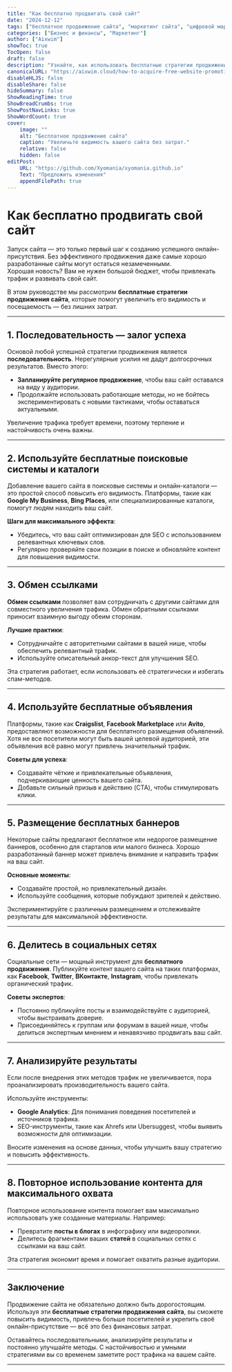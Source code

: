 ```yaml
---
title: "Как бесплатно продвигать свой сайт"
date: "2024-12-12"
tags: ["бесплатное продвижение сайта", "маркетинг сайта", "цифровой маркетинг", "SEO-стратегии", "трафик сайта"]
categories: ["Бизнес и финансы", "Маркетинг"]
author: ["Aixwim"]
showToc: true
TocOpen: false
draft: false
description: "Узнайте, как использовать бесплатные стратегии продвижения для увеличения посещаемости и видимости вашего сайта, не тратя деньги."
canonicalURL: "https://aixwim.cloud/how-to-acquire-free-website-promotion"
disableHLJS: false
disableShare: false
hideSummary: false
ShowReadingTime: true
ShowBreadCrumbs: true
ShowPostNavLinks: true
ShowWordCount: true
cover:
    image: ""
    alt: "Бесплатное продвижение сайта"
    caption: "Увеличьте видимость вашего сайта без затрат."
    relative: false
    hidden: false
editPost:
    URL: "https://github.com/Xyomania/xyomania.github.io"
    Text: "Предложить изменения"
    appendFilePath: true
---
```


# Как бесплатно продвигать свой сайт

Запуск сайта — это только первый шаг к созданию успешного онлайн-присутствия. Без эффективного продвижения даже самые хорошо разработанные сайты могут остаться незамеченными.  
Хорошая новость? Вам не нужен большой бюджет, чтобы привлекать трафик и развивать свой сайт.  

В этом руководстве мы рассмотрим **бесплатные стратегии продвижения сайта**, которые помогут увеличить его видимость и посещаемость — без лишних затрат.  

---

## 1. Последовательность — залог успеха

Основой любой успешной стратегии продвижения является **последовательность**. Нерегулярные усилия не дадут долгосрочных результатов. Вместо этого:  
- **Запланируйте регулярное продвижение**, чтобы ваш сайт оставался на виду у аудитории.  
- Продолжайте использовать работающие методы, но не бойтесь экспериментировать с новыми тактиками, чтобы оставаться актуальными.  

Увеличение трафика требует времени, поэтому терпение и настойчивость очень важны.  

---

## 2. Используйте бесплатные поисковые системы и каталоги

Добавление вашего сайта в поисковые системы и онлайн-каталоги — это простой способ повысить его видимость. Платформы, такие как **Google My Business**, **Bing Places**, или специализированные каталоги, помогут людям находить ваш сайт.  

**Шаги для максимального эффекта**:  
- Убедитесь, что ваш сайт оптимизирован для SEO с использованием релевантных ключевых слов.  
- Регулярно проверяйте свои позиции в поиске и обновляйте контент для повышения видимости.  

---

## 3. Обмен ссылками

**Обмен ссылками** позволяет вам сотрудничать с другими сайтами для совместного увеличения трафика. Обмен обратными ссылками приносит взаимную выгоду обеим сторонам.  

**Лучшие практики**:  
- Сотрудничайте с авторитетными сайтами в вашей нише, чтобы обеспечить релевантный трафик.  
- Используйте описательный анкор-текст для улучшения SEO.  

Эта стратегия работает, если использовать её стратегически и избегать спам-методов.  

---

## 4. Используйте бесплатные объявления

Платформы, такие как **Craigslist**, **Facebook Marketplace** или **Avito**, предоставляют возможности для бесплатного размещения объявлений. Хотя не все посетители могут быть вашей целевой аудиторией, эти объявления всё равно могут привлечь значительный трафик.  

**Советы для успеха**:  
- Создавайте чёткие и привлекательные объявления, подчеркивающие ценность вашего сайта.  
- Добавьте сильный призыв к действию (CTA), чтобы стимулировать клики.  

---

## 5. Размещение бесплатных баннеров

Некоторые сайты предлагают бесплатное или недорогое размещение баннеров, особенно для стартапов или малого бизнеса. Хорошо разработанный баннер может привлечь внимание и направить трафик на ваш сайт.  

**Основные моменты**:  
- Создавайте простой, но привлекательный дизайн.  
- Используйте сообщения, которые побуждают зрителей к действию.  

Экспериментируйте с различным размещением и отслеживайте результаты для максимальной эффективности.  

---

## 6. Делитесь в социальных сетях

Социальные сети — мощный инструмент для **бесплатного продвижения**. Публикуйте контент вашего сайта на таких платформах, как **Facebook**, **Twitter**, **ВКонтакте**, **Instagram**, чтобы привлекать органический трафик.  

**Советы экспертов**:  
- Постоянно публикуйте посты и взаимодействуйте с аудиторией, чтобы выстраивать доверие.  
- Присоединяйтесь к группам или форумам в вашей нише, чтобы делиться экспертным мнением и ненавязчиво продвигать ваш сайт.  

---

## 7. Анализируйте результаты

Если после внедрения этих методов трафик не увеличивается, пора проанализировать производительность вашего сайта.  

Используйте инструменты:  
- **Google Analytics**: Для понимания поведения посетителей и источников трафика.  
- SEO-инструменты, такие как Ahrefs или Ubersuggest, чтобы выявить возможности для оптимизации.  

Вносите изменения на основе данных, чтобы улучшить вашу стратегию и повысить эффективность.  

---

## 8. Повторное использование контента для максимального охвата

Повторное использование контента помогает вам максимально использовать уже созданные материалы. Например:  
- Превратите **посты в блогах** в инфографику или видеоролики.  
- Делитесь фрагментами ваших **статей** в социальных сетях с ссылками на ваш сайт.  

Эта стратегия экономит время и помогает охватить разные аудитории.  

---

## Заключение

Продвижение сайта не обязательно должно быть дорогостоящим. Используя эти **бесплатные стратегии продвижения сайта**, вы сможете повысить видимость, привлечь больше посетителей и укрепить своё онлайн-присутствие — всё это без финансовых затрат.  

Оставайтесь последовательными, анализируйте результаты и постоянно улучшайте методы. С настойчивостью и умными стратегиями вы со временем заметите рост трафика на вашем сайте.  

---
